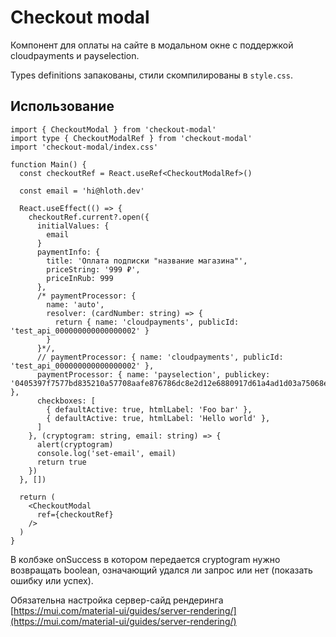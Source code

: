 # Checkout modal

Компонент для оплаты на сайте в модальном окне с поддержкой cloudpayments и payselection.

Types definitions запакованы, стили скомпилированы в `style.css`.

## Использование

```tsx
import { CheckoutModal } from 'checkout-modal'
import type { CheckoutModalRef } from 'checkout-modal'
import 'checkout-modal/index.css'

function Main() {
  const checkoutRef = React.useRef<CheckoutModalRef>()

  const email = 'hi@hloth.dev'

  React.useEffect(() => {
    checkoutRef.current?.open({
      initialValues: {
        email
      }
      paymentInfo: {
        title: 'Оплата подписки "название магазина"',
        priceString: '999 ₽',
        priceInRub: 999
      },
      /* paymentProcessor: { 
        name: 'auto', 
        resolver: (cardNumber: string) => {
          return { name: 'cloudpayments', publicId: 'test_api_000000000000000002' }
        }
      }*/,
      // paymentProcessor: { name: 'cloudpayments', publicId: 'test_api_000000000000000002' },
      paymentProcessor: { name: 'payselection', publickey: '0405397f7577bd835210a57708aafe876786dc8e2d12e6880917d61a4ad1d03a75068ea6bc26554c7a1bf5b50ed40105837eee001178579279eca57f89bdff5fc2' },
      checkboxes: [
        { defaultActive: true, htmlLabel: 'Foo bar' },
        { defaultActive: true, htmlLabel: 'Hello world' },
      ]
    }, (cryptogram: string, email: string) => {
      alert(cryptogram)
      console.log('set-email', email)
      return true
    })
  }, [])

  return (
    <CheckoutModal
      ref={checkoutRef}
    />
  )
}
```

В колбэке onSuccess в котором передается cryptogram нужно возвращать boolean, означающий удался ли запрос или нет (показать ошибку или успех).

Обязательна настройка сервер-сайд рендеринга [https://mui.com/material-ui/guides/server-rendering/](https://mui.com/material-ui/guides/server-rendering/)